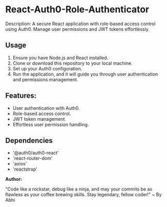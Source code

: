 # React-Auth0-Role-Authenticator

Description:
A secure React application with role-based access control using Auth0. Manage user permissions and JWT tokens effortlessly.

## Usage
1. Ensure you have Node.js and React installed.
2. Clone or download this repository to your local machine.
3. Set up your Auth0 configuration.
4. Run the application, and it will guide you through user authentication and permissions management.

## Features:
- User authentication with Auth0.
- Role-based access control.
- JWT token management.
- Effortless user permission handling.

## Dependencies
- '@auth0/auth0-react'
- 'react-router-dom'
- 'axios'
- 'reactstrap'

**Author:**

"Code like a rockstar, debug like a ninja, and may your commits be as flawless as your coffee brewing skills. Stay legendary, fellow coder!" ~ By Abhi
